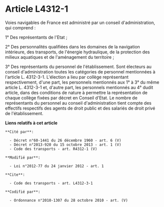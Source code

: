 # Article L4312-1

Voies navigables de France est administré par un conseil d'administration, qui comprend : 

1° Des représentants de l'Etat ; 

2° Des personnalités qualifiées dans les domaines de la navigation intérieure, des transports, de l'énergie hydraulique, de
la protection des milieux aquatiques et de l'aménagement du territoire ; 

3° Des représentants du personnel de l'établissement. Sont électeurs au conseil d'administration toutes les catégories de
personnel mentionnées à l'article L. 4312-3-1. L'élection a lieu par collège représentant respectivement, d'une part, les
personnels mentionnés aux 1° à 3° du même article L. 4312-3-1 et, d'autre part, les personnels mentionnés au 4° dudit
article, dans des conditions de nature à permettre la représentation de chaque collège fixées par décret en Conseil d'Etat.
Le nombre de représentants du personnel au conseil d'administration tient compte des effectifs respectifs des agents de droit
public et des salariés de droit privé de l'établissement.

**Liens relatifs à cet article**

	**Cité par**:

	  - Décret n°60-1441 du 26 décembre 1960 - art. 6 (V)
	  - Décret n°2013-920 du 15 octobre 2013 - art. 1 (V)
	  - Code des transports - art. R4312-1 (V)

	**Modifié par**:

	  - Loi n°2012-77 du 24 janvier 2012 - art. 1

	**Cite**:

	  - Code des transports - art. L4312-3-1

	**Codifié par**:

	  - Ordonnance n°2010-1307 du 28 octobre 2010 - art. (V)
